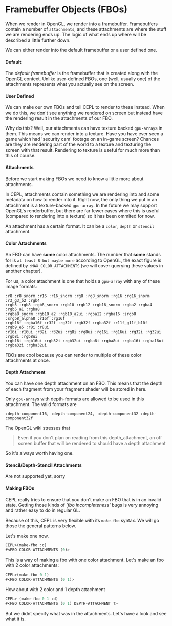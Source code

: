 # Framebuffer Objects (FBOs)

When we render in OpenGL, we render into a framebuffer. Framebuffers contain a number of `attachments`, and these attachments are where the stuff we are rendering ends up. The logic of what ends up where will be described a little further down.

We can either render into the default framebuffer or a user defined one.

#### Default

The *default framebuffer* is the framebuffer that is created along with the OpenGL context. Unlike user-defined FBOs, one (well, usually one) of the attachments represents what you actually see on the screen.

#### User Defined

We can make our own FBOs and tell CEPL to render to these instead. When we do this, we don't see anything we rendered on screen but instead have the rendering result in the attachments of our FBO.

Why do this? Well, our attachments can have texture backed `gpu-array`s in them. This means we can render into a texture. Have you have ever seen a game which had 'security cam' footage on an in-game screen? Chances are they are rendering part of the world to a texture and texturing the screen with that result. Rendering to texture is useful for much more than this of course.

#### Attachments

Before we start making FBOs we need to know a little more about attachments.

In CEPL, attachments contain something we are rendering into and some metadata on how to render into it. Right now, the only thing we put in an attachment is a texture-backed `gpu-array`. In the future we may support OpenGL's renderbuffer, but there are far fewer cases where this is useful (compared to rendering into a texture) so it has been ommited for now.

An attachment has a certain format. It can be a `color`, `depth` or `stencil` attachment.

#### Color Attachments

An FBO can have **some** color attachments. The number that **some** stands for is `at least 8 but maybe more` according to OpenGL, the exact figure is defined by `:MAX_COLOR_ATTACHMENTS` (we will cover querying these values in another chapter).

For us, a color attachment is one that holds a `gpu-array` with any of these image formats:
```
:r8 :r8_snorm :r16 :r16_snorm :rg8 :rg8_snorm :rg16 :rg16_snorm :r3_g3_b2 :rgb4
:rgb5 :rgb8 :rgb8_snorm :rgb10 :rgb12 :rgb16_snorm :rgba2 :rgba4 :rgb5_a1 :rgba8
:rgba8_snorm :rgb10_a2 :rgb10_a2ui :rgba12 :rgba16 :srgb8 :srgb8_alpha8 :r16f :rg16f
:rgb16f :rgba16f :r32f :rg32f :rgb32f :rgba32f :r11f_g11f_b10f :rgb9_e5 :r8i :r8ui
:r16i :r16ui :r32i :r32ui :rg8i :rg8ui :rg16i :rg16ui :rg32i :rg32ui :rgb8i :rgb8ui
:rgb16i :rgb16ui :rgb32i :rgb32ui :rgba8i :rgba8ui :rgba16i :rgba16ui :rgba32i :rgba32ui
```

FBOs are cool because you can render to multiple of these color attachments at once.

#### Depth Attachment

You can have one depth attachment on an FBO. This means that the depth of each fragment from your fragment shader will be stored in here.

Only `gpu-array`s with depth-formats are allowed to be used in this attachment. The valid formats are

```
:depth-component16, :depth-component24, :depth-component32 :depth-component32f
```

The OpenGL wiki stresses that

>  Even if you don't plan on reading from this depth_attachment, an off screen buffer that will be rendered to should have a depth attachment

So it's always worth having one.


#### Stencil/Depth-Stencil Attachments

Are not supported yet, sorry


#### Making FBOs

CEPL really tries to ensure that you don't make an FBO that is in an invalid state. Getting those kinds of *'fbo incompleteness'* bugs is very annoying and rather easy to do in regular GL.

Because of this, CEPL is very flexible with its `make-fbo` syntax. We will go those the general patterns below.

Let's make one now.
```lisp
CEPL>(make-fbo :c)
#<FBO COLOR-ATTACHMENTS (0)>
```
This is a way of making a fbo with one color attachment. Let's make an fbo with 2 color attachments:
```lisp
CEPL>(make-fbo 0 1)
#<FBO COLOR-ATTACHMENTS (0 1)>
```

How about with 2 color and 1 depth attachment
```lisp
CEPL> (make-fbo 0 1 :d)
#<FBO COLOR-ATTACHMENTS (0 1) DEPTH-ATTACHMENT T>
```
But we didnt specify what was in the attachments. Let's have a look and see what it is.

```
```

```
```

```
```

```
```

```
```

```
```

```
```

```
```

```
```

```
```

```
```

```
```

```
```

```
```

```
```

```
```

```
```

```
```

```
```

```
```

```
```

```
```

```
```

```
```

```
```
